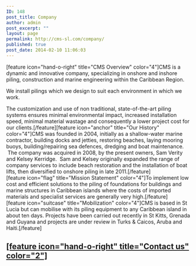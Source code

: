 ```yaml
---
ID: 148
post_title: Company
author: admin
post_excerpt: ""
layout: page
permalink: http://cms-sl.com/company/
published: true
post_date: 2014-02-10 11:06:03
---
```

[feature icon="hand-o-right" title="CMS Overview" color="4"]CMS is a dynamic and innovative company, specializing in onshore and inshore piling, construction and marine engineering within the Caribbean Region.

We install pilings which we design to suit each environment in which we work.

The customization and use of non traditional, state-of-the-art piling systems ensures minimal environmental impact, increased installation speed, minimal material wastage and consequently a lower project cost for our clients.[/feature][feature icon="anchor" title="Our History" color="4"]CMS was founded in 2004, initially as a shallow-water marine contractor, building docks and jetties, restoring beaches, laying mooring buoys, building/repairing sea defences, dredging and boat maintenance.  The company was acquired in 2008, by the present owners, Sam Verity and Kelsey Kerridge.  Sam and Kelsey originally expanded the range of company services to include beach restoration and the installation of boat lifts, then diversified to onshore piling in late 2011.[/feature][feature icon="flag" title="Mission Statement" color="4"]To implement low cost and efficient solutions to the piling of foundations for buildings and marine structures in Caribbean islands where the costs of imported materials and specialist services are generally very high.[/feature][feature icon="suitcase" title="Mobilization" color="4"]CMS is based in St Lucia but can mobilise with its piling equipment to any Caribbean island in about ten days. Projects have been carried out recently in St Kitts, Grenada and Guyana and projects are under review in Turks &amp; Caicos, Aruba and Haiti.[/feature]
<h2 style="text-align: left;"><a title="Contact us" href="http://cms-sl.com/cms/contact-us/">[feature icon="hand-o-right" title="Contact us" color="2"]</a></h2>